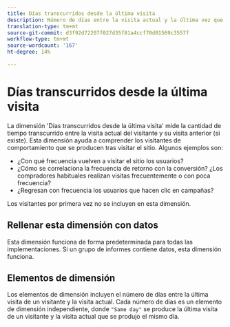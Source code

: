```yaml
---
title: Días transcurridos desde la última visita
description: Número de días entre la visita actual y la última vez que la visitaron.
translation-type: tm+mt
source-git-commit: d3f92d72207f027d35f81a4ccf70d01569c3557f
workflow-type: tm+mt
source-wordcount: '167'
ht-degree: 14%

---
```



# Días transcurridos desde la última visita

La dimensión &#39;Días transcurridos desde la última visita&#39; mide la cantidad de tiempo transcurrido entre la visita actual del visitante y su visita anterior (si existe). Esta dimensión ayuda a comprender los visitantes de comportamiento que se producen tras visitar el sitio. Algunos ejemplos son:

* ¿Con qué frecuencia vuelven a visitar el sitio los usuarios?
* ¿Cómo se correlaciona la frecuencia de retorno con la conversión? ¿Los compradores habituales realizan visitas frecuentemente o con poca frecuencia?
* ¿Regresan con frecuencia los usuarios que hacen clic en campañas?

Los visitantes por primera vez no se incluyen en esta dimensión.

## Rellenar esta dimensión con datos

Esta dimensión funciona de forma predeterminada para todas las implementaciones. Si un grupo de informes contiene datos, esta dimensión funciona.

## Elementos de dimensión

Los elementos de dimensión incluyen el número de días entre la última visita de un visitante y la visita actual. Cada número de días es un elemento de dimensión independiente, donde `"Same day"` se produce la última visita de un visitante y la visita actual que se produjo el mismo día.
